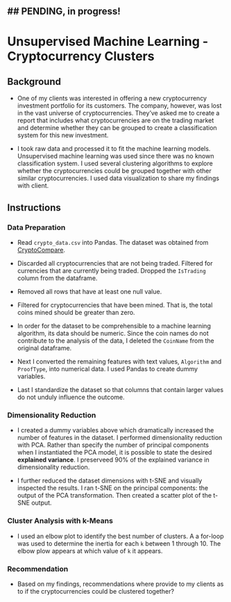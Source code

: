 ## ## PENDING, in progress!

# Unsupervised Machine Learning - Cryptocurrency Clusters

## Background

* One of my clients was interested in offering a new cryptocurrency investment portfolio for its customers. The company, however, was lost in the vast universe of cryptocurrencies. They’ve asked me to create a report that includes what cryptocurrencies are on the trading market and determine whether they can be grouped to create a classification system for this new investment.

* I took raw data and processed it to fit the machine learning models. Unsupervised machine learning was used since there was no known classification system. I  used several clustering algorithms to explore whether the cryptocurrencies could be grouped together with other similar cryptocurrencies. I used data visualization to share my findings with client.

## Instructions

### Data Preparation

* Read `crypto_data.csv` into Pandas. The dataset was obtained from [CryptoCompare](https://min-api.cryptocompare.com/data/all/coinlist).

* Discarded all cryptocurrencies that are not being traded. Filtered for currencies that are currently being traded. Dropped the `IsTrading` column from the dataframe.

* Removed all rows that have at least one null value.

* Filtered for cryptocurrencies that have been mined. That is, the total coins mined should be greater than zero.

* In order for the dataset to be comprehensible to a machine learning algorithm, its data should be numeric. Since the coin names do not contribute to the analysis of the data, I deleted the `CoinName` from the original dataframe.

* Next I converted the remaining features with text values, `Algorithm` and `ProofType`, into numerical data. I used Pandas to create dummy variables. 

* Last I standardize the dataset so that columns that contain larger values do not unduly influence the outcome.

### Dimensionality Reduction

* I created a dummy variables above which dramatically increased the number of features in the dataset. I performed dimensionality reduction with PCA. Rather than specify the number of principal components when I instantiated the PCA model, it is possible to state the desired **explained variance**. I preserveed 90% of the explained variance in dimensionality reduction. 

* I further reduced the dataset dimensions with t-SNE and visually inspected the results. I ran t-SNE on the principal components: the output of the PCA transformation. Then created a scatter plot of the t-SNE output. 

### Cluster Analysis with k-Means

* I used an elbow plot to identify the best number of clusters. A a for-loop was used to determine the inertia for each `k` between 1 through 10. The elbow plow appears at which value of `k` it appears.

### Recommendation

* Based on my findings, recommendations where provide to my clients as to if the cryptocurrencies could be clustered together? 

